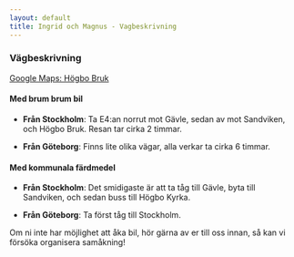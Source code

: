 ```yaml
---
layout: default
title: Ingrid och Magnus - Vagbeskrivning
---
```


### Vägbeskrivning

[Google Maps: Högbo Bruk](https://www.google.com/maps/place/H%C3%B6gbo+Brukshotell+%26+Spa/@60.6723317,16.8097982,17z/data=!3m1!4b1!4m9!3m8!1s0x4660caf5ce2f3549:0x111494aabca4f1e4!5m2!4m1!1i2!8m2!3d60.6723291!4d16.8123731!16s%2Fg%2F11dykkldf?entry=ttu&g_ep=EgoyMDI0MDgyNy4wIKXMDSoASAFQAw%3D%3D)

#### Med brum brum bil

- **Från Stockholm**: Ta E4:an norrut mot Gävle, sedan av mot Sandviken, och Högbo Bruk.
  Resan tar cirka 2 timmar.

- **Från Göteborg**: Finns lite olika vägar, alla verkar ta cirka 6 timmar.

#### Med kommunala färdmedel

- **Från Stockholm**: Det smidigaste är att ta tåg till Gävle, byta till Sandviken, och
  sedan buss till Högbo Kyrka.

- **Från Göteborg**: Ta först tåg till Stockholm.

Om ni inte har möjlighet att åka bil, hör gärna av er till oss innan, så kan vi försöka
organisera samåkning!

